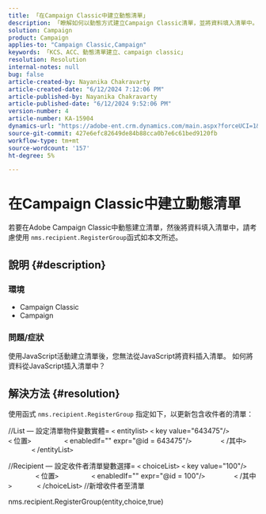 ```yaml
---
title: 「在Campaign Classic中建立動態清單」
description: 「瞭解如何以動態方式建立Campaign Classic清單，並將資料填入清單中。 使用​​ ​ ​​ ​​nms.recipient.RegisterGroup函式。」
solution: Campaign
product: Campaign
applies-to: "Campaign Classic,Campaign"
keywords: 「KCS、ACC、動態清單建立、campaign classic」
resolution: Resolution
internal-notes: null
bug: false
article-created-by: Nayanika Chakravarty
article-created-date: "6/12/2024 7:12:06 PM"
article-published-by: Nayanika Chakravarty
article-published-date: "6/12/2024 9:52:06 PM"
version-number: 4
article-number: KA-15904
dynamics-url: "https://adobe-ent.crm.dynamics.com/main.aspx?forceUCI=1&pagetype=entityrecord&etn=knowledgearticle&id=3ae0dfa4-ef28-ef11-840a-000d3a3764e0"
source-git-commit: 427e6efc82649de84b88cca0b7e6c61bed9120fb
workflow-type: tm+mt
source-wordcount: '157'
ht-degree: 5%

---
```


# 在Campaign Classic中建立動態清單


若要在Adobe Campaign Classic中動態建立清單，然後將資料填入清單中，請考慮使用 `nms.recipient.RegisterGroup`函式如本文所述。

## 說明 {#description}


### <b>環境</b>

- Campaign Classic
- Campaign


### <b>問題/症狀</b>

使用JavaScript活動建立清單後，您無法從JavaScript將資料插入清單。 如何將資料從JavaScript插入清單中？


## 解決方法 {#resolution}


使用函式 `nms.recipient.RegisterGroup` 指定如下，以更新包含收件者的清單：

//List — 設定清單物件變數實體= `<` entitylist`>` `<` key value=&quot;643475&quot;/`>`
              `<` 位置`>`
                `<` enabledIf=&quot;&quot; expr=&quot;@id = 643475&quot;/`>`
              `<` /其中`>`
            `<` /entityList`>`



//Recipient — 設定收件者清單變數選擇= `<` choiceList`>` `<` key value=&quot;100&quot;/`>`
              `<` 位置`>`
                `<` enabledIf=&quot;&quot; expr=&quot;@id = 100&quot;/`>`
              `<` /其中`>`
            `<` /choiceList`>` //新增收件者至清單

nms.recipient.RegisterGroup(entity,choice,true)
